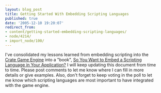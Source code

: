 ```yaml
---
layout: blog_post
title: Getting Started With Embedding Scripting Languages
published: true
date: '2005-12-10 19:20:07'
redirect_from:
- content/getting-started-embedding-scripting-languages/
- node/4214/
- import_node/100/
---
```


I've consolidated my lessons learned from embedding scripting into the [Crate Game Engine](http://sourceforge.net/projects/emptycrate/) into a "book", [So You Want to Embed a Scripting Language in Your Application?](/content/so-you-want-embed-scripting-language-your-application) I will keep updating this document from time to time. Please post comments to let me know where I can fill in more details or give examples. Also, don't forget to keep voting in the poll to let me know which scripting languages are most important to have integrated with the game engine.
